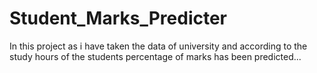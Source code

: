 # Student_Marks_Predicter
In this project as i have taken the data of university and according to the study hours of the students percentage of marks has been predicted...
